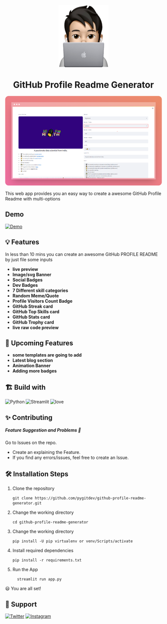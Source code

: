 <!-- fav/title -->
<p align="center">
<img src="src/favicon.png" height="200" align="center">
</p>
<h1 align="center">GitHub Profile Readme Generator</h1>

<!-- preview -->
<img src="src/github/preview-banner.png"><br>
<p>This web app provides you an easy way to create a awesome GitHub Profile Readme with multi-options</p>

## Demo
[![Demo](https://img.shields.io/badge/Go_to_live_website-100000?style=for-the-badge&logo=amp&logoColor=white&labelColor=black&color=black)](https://share.streamlit.io/pygitdev/github-profile-readme-generator/main/app.py)

<!-- features -->
## 💡 Features <br>
In less than 10 mins you can create an awesome GitHub PROFILE README by just file some inputs
- **live preview**
- **Image/svg Banner**
- **Social Badges**
- **Dev Badges**
- **7 Different skill categories**
- **Random Meme/Quote**
- **Profile Visitors Count Badge**
- **GitHub Streak card**
- **GitHub Top Skills card**
- **GitHub Stats card**
- **GitHub Trophy card**
- **live raw code preview**

<!-- features -->
## 🎈 Upcoming  Features <br>
- **some templates are going to add**
- **Latest blog section**
- **Animation Banner**
- **Adding more badges**



## 🏗️ Build with
 <!-- top badges -->
![Python](https://img.shields.io/badge/Made%20with%20Python-000?style=for-the-badge&logo=python&logoColor=white)
![Streamlit](https://img.shields.io/badge/Made%20with%20Streamlit-FF1B2D?style=for-the-badge&logo=streamlit&logoColor=white)
![love](https://img.shields.io/badge/Made%20with%20love-000?style=for-the-badge&logo=GitHub-Sponsors&logoColor=red)

## ✨ Contributing
##### Feature Suggestion and Problems 💎
Go to Issues on the repo.
 - Create an explaining the Feature.
 - If you find any errors/issues, feel free to create an Issue.

## 🛠️ Installation Steps
1. Clone the repository
    ```shell
   git clone https://github.com/pygitdev/github-profile-readme-generator.git
   ```
2. Change the working directory
   ```shell
   cd github-profile-readme-generator
   ```
3. Change the working directory
   ```shell
   pip install -U pip virtualenv or venv/Scripts/activate
   ```
4. Install required dependencies
   ```shell
   pip install -r requirements.txt
   ```
5.  Run the App
    ```shell
      streamlit run app.py
    ```

😃 You are all set!

## 🙏 Support
[![Twitter](https://img.shields.io/badge/Twitter-%231DA1F2.svg?style=for-the-badge&logo=Twitter&logoColor=white)](https://twitter.com/pygitdev_)
[![Instagram](https://img.shields.io/badge/Instagram-%23E4405F.svg?style=for-the-badge&logo=Instagram&logoColor=white)](https://www.instagram.com/pygitdev/)
